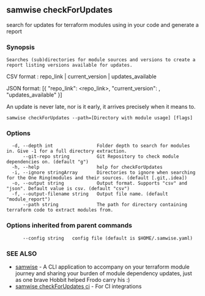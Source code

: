 ## samwise checkForUpdates

search for updates for terraform modules using in your code and generate a report

### Synopsis


	
	Searches (sub)directories for module sources and versions to create a report listing versions available for updates.

CSV format : repo_link | current_version | updates_available

JSON format: [{
                "repo_link": <repo_link>,
                "current_version": <current version used in the code>,
                "updates_available"
             }]

An update is never late, nor is it early, it arrives precisely when it means to.
	

```
samwise checkForUpdates --path=[Directory with module usage] [flags]
```

### Options

```
  -d, --depth int                Folder depth to search for modules in. Give -1 for a full directory extraction.
      --git-repo string          Git Repository to check module dependencies on. (default "g")
  -h, --help                     help for checkForUpdates
  -i, --ignore stringArray       Directories to ignore when searching for the One Ring(modules and their sources. (default [.git,.idea])
  -o, --output string            Output format. Supports "csv" and "json". Default value is csv. (default "csv")
  -f, --output-filename string   Output file name. (default "module_report")
      --path string              The path for directory containing terraform code to extract modules from.
```

### Options inherited from parent commands

```
      --config string   config file (default is $HOME/.samwise.yaml)
```

### SEE ALSO

* [samwise](samwise.md)	 - A CLI application to accompany on your terraform module journey and sharing your burden of module dependency updates, just as one brave Hobbit helped Frodo carry his :)
* [samwise checkForUpdates ci](samwise_checkForUpdates_ci.md)	 - For CI integrations

